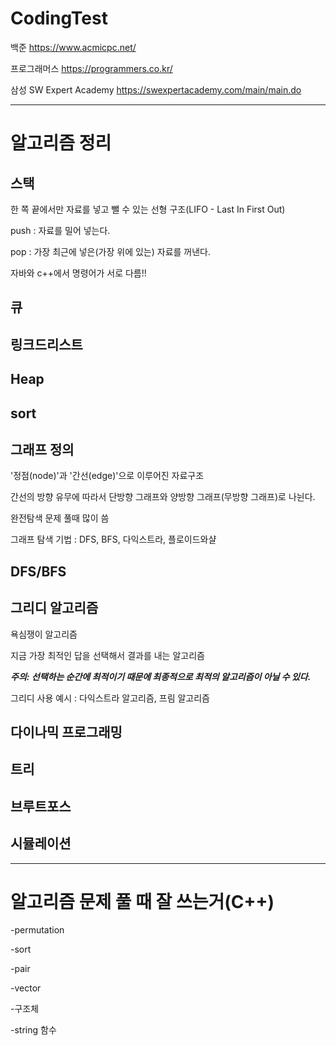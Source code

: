 # CodingTest


백준
https://www.acmicpc.net/

프로그래머스
https://programmers.co.kr/

삼성 SW Expert Academy
https://swexpertacademy.com/main/main.do

--------------------------------------------------------------
# 알고리즘 정리


## 스택
  
  한 쪽 끝에서만 자료를 넣고 뺄 수 있는 선형 구조(LIFO - Last In First Out)
  
  push : 자료를 밀어 넣는다.
  
  pop : 가장 최근에 넣은(가장 위에 있는) 자료를 꺼낸다.
  
  자바와 c++에서 명령어가 서로 다름!!

## 큐

## 링크드리스트

## Heap

## sort

## 그래프 정의
  
  '정점(node)'과 '간선(edge)'으로 이루어진 자료구조
  
  간선의 방향 유무에 따라서 단방향 그래프와 양방향 그래프(무방향 그래프)로 나뉜다.
  
  완전탐색 문제 풀때 많이 씀
  
  그래프 탐색 기법 : DFS, BFS, 다익스트라, 플로이드와샬
  
## DFS/BFS

## 그리디 알고리즘

  욕심쟁이 알고리즘
  
  지금 가장 최적인 답을 선택해서 결과를 내는 알고리즘
  
  ***주의: 선택하는 순간에 최적이기 때문에 최종적으로 최적의 알고리즘이 아닐 수 있다.***
  
  그리디 사용 예시 : 다익스트라 알고리즘, 프림 알고리즘

## 다이나믹 프로그래밍

## 트리

## 브루트포스

## 시뮬레이션



-----------------------------------------------------------------

# 알고리즘 문제 풀 때 잘 쓰는거(C++)

-permutation

-sort

-pair

-vector

-구조체

-string 함수
